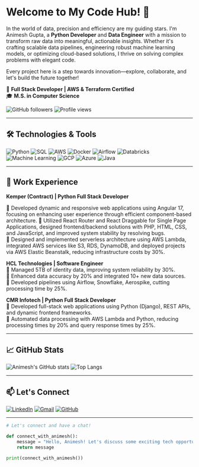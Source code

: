 # Welcome to My Code Hub! 🚀

In the world of data, precision and efficiency are my guiding stars. I'm Animesh Gupta, a **Python Developer** and **Data Engineer** with a mission to transform raw data into meaningful, actionable insights. Whether it's crafting scalable data pipelines, engineering robust machine learning models, or optimizing cloud-based solutions, I thrive on solving complex problems with elegant code.

Every project here is a step towards innovation—explore, collaborate, and let's build the future together!

🚀 **Full Stack Developer | AWS & Terraform Certified**  
🎓 **M.S. in Computer Science**

![GitHub followers](https://img.shields.io/github/followers/animeshg27?label=Follow&style=social)
![Profile views](https://komarev.com/ghpvc/?username=animeshg27&color=blueviolet)

---

## 🛠️ Technologies & Tools

![Python](https://img.shields.io/badge/-Python-333?style=flat&logo=python)
![SQL](https://img.shields.io/badge/-SQL-333?style=flat&logo=postgresql)
![AWS](https://img.shields.io/badge/-AWS-333?style=flat&logo=amazon-aws)
![Docker](https://img.shields.io/badge/-Docker-333?style=flat&logo=docker)
![Airflow](https://img.shields.io/badge/-Airflow-333?style=flat&logo=apache-airflow)
![Databricks](https://img.shields.io/badge/-Databricks-333?style=flat&logo=databricks)
![Machine Learning](https://img.shields.io/badge/-Machine%20Learning-333?style=flat&logo=scikit-learn)
![GCP](https://img.shields.io/badge/-GCP-333?style=flat&logo=google-cloud)
![Azure](https://img.shields.io/badge/-Azure-333?style=flat&logo=microsoft-azure)
![Java](https://img.shields.io/badge/-Java-333?style=flat&logo=java)

---

## 💼 Work Experience

**Kemper (Contract) | Python Full Stack Developer**

🔸 Developed dynamic and responsive web applications using Angular 17, focusing on enhancing user experience through efficient component-based architecture.
🔸 Utilized React Router and React Draggable for Single Page Applications, designed frontend/backend solutions with PHP, HTML, CSS, and JavaScript, and improved system stability by resolving bugs.  
🔸 Designed and implemented serverless architecture using AWS Lambda, integrated AWS services like S3, RDS, DynamoDB, and deployed projects via AWS Elastic Beanstalk, reducing infrastructure costs by 30%.

**HCL Technologies | Software Engineer**  
🔸 Managed 5TB of identity data, improving system reliability by 30%.  
🔸 Enhanced data accuracy by 20% and integrated 10+ new data sources.  
🔸 Developed pipelines using Airflow, Snowflake, Aerospike, cutting processing time by 25%.

**CMR Infotech | Python Full Stack Developer**  
🔸 Developed full-stack web applications using Python (Django), REST APIs, and dynamic frontend frameworks.  
🔸 Automated data processing with AWS Lambda and Python, reducing processing times by 20% and query response times by 25%.

---

## 📈 GitHub Stats

![Animesh's GitHub stats](https://github-readme-stats.vercel.app/api?username=animeshg27&show_icons=true&theme=radical)
![Top Langs](https://github-readme-stats.vercel.app/api/top-langs/?username=animeshg27&layout=compact&theme=radical)

---

## 📫 Let's Connect

[![LinkedIn](https://img.shields.io/badge/LinkedIn-blue?style=flat&logo=linkedin)](https://linkedin.com/in/animeshgupta27)
[![Gmail](https://img.shields.io/badge/Gmail-red?style=flat&logo=gmail)](mailto:animeshg027@gmail.com)
[![GitHub](https://img.shields.io/badge/GitHub-333?style=flat&logo=github)](https://github.com/animeshg27)

---

```python
# Let's connect and have a chat!

def connect_with_animesh():
    message = "Hello, Animesh! Let's discuss some exciting tech opportunities."
    return message

print(connect_with_animesh())
